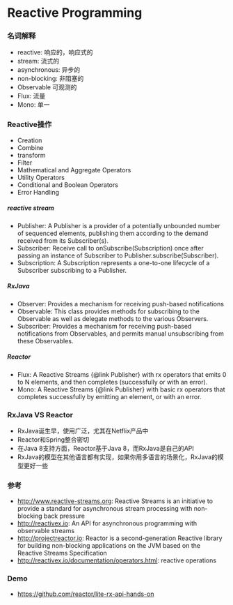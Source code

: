 Reactive Programming
====================


### 名词解释
* reactive: 响应的，响应式的
* stream: 流式的
* asynchronous: 异步的
* non-blocking: 非阻塞的
* Observable 可观测的
* Flux: 流量
* Mono: 单一

### Reactive操作

* Creation
* Combine
* transform 
* Filter
* Mathematical and Aggregate Operators
* Utility Operators
* Conditional and Boolean Operators
* Error Handling

##### reactive stream

* Publisher: A Publisher is a provider of a potentially unbounded number of sequenced elements, publishing them according to the demand received from its Subscriber(s).
* Subscriber: Receive call to onSubscribe(Subscription) once after passing an instance of Subscriber to Publisher.subscribe(Subscriber).
* Subscription: A Subscription represents a one-to-one lifecycle of a Subscriber subscribing to a Publisher.

##### RxJava

* Observer: Provides a mechanism for receiving push-based notifications
* Observable: This class provides methods for subscribing to the Observable as well as delegate methods to the various Observers.
* Subscriber: Provides a mechanism for receiving push-based notifications from Observables, and permits manual unsubscribing from these Observables.

##### Reactor

* Flux: A Reactive Streams {@link Publisher} with rx operators that emits 0 to N elements, and then completes  (successfully or with an error).
* Mono: A Reactive Streams {@link Publisher} with basic rx operators that completes successfully by emitting an element, or with an error.

### RxJava VS Reactor

* RxJava诞生早，使用广泛，尤其在Netflix产品中
* Reactor和Spring整合密切
* 在Java 8支持方面，Reactor基于Java 8，而RxJava是自己的API
* RxJava的模型在其他语言都有实现，如果你用多语言的场景化，RxJava的模型更好一些

###  参考

* http://www.reactive-streams.org: Reactive Streams is an initiative to provide a standard for asynchronous stream processing with non-blocking back pressure
* http://reactivex.io: An API for asynchronous programming with observable streams
* http://projectreactor.io: Reactor is a second-generation Reactive library for building non-blocking applications on the JVM based on the Reactive Streams Specification
* http://reactivex.io/documentation/operators.html: reactive operations

### Demo

* https://github.com/reactor/lite-rx-api-hands-on